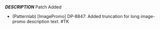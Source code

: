 ___DESCRIPTION___
Patch
Added
- (Patternlab) [ImagePromo] DP-8847: Added truncation for long image-promo description text. #TK